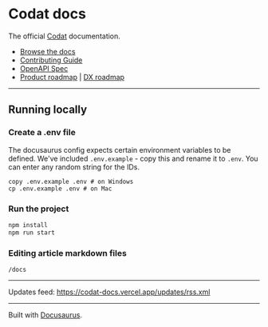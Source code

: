 # Codat docs

The official [Codat](https://codat.io) documentation.

- [Browse the docs](https://docs.codat.io/)
- [Contributing Guide](./CONTRIBUTING.md)
- [OpenAPI Spec](https://github.com/codatio/oas)
- [Product roadmap](https://bit.ly/codatpbroadmap1) | [DX roadmap](https://bit.ly/devexroadmap)

---

## Running locally

### Create a .env file

The docusaurus config expects certain environment variables to be defined. We've included `.env.example` - copy this and rename it to `.env`. You can enter any random string for the IDs.

```
copy .env.example .env # on Windows 
cp .env.example .env # on Mac
```

### Run the project

```sh
npm install
npm run start
```

### Editing article markdown files

`/docs`

---

Updates feed: <https://codat-docs.vercel.app/updates/rss.xml>

---

Built with [Docusaurus](https://docusaurus.io/).
